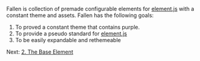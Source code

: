 Fallen is collection of premade configurable elements for [element.js](element.js.md) with a constant theme and assets.
Fallen has the following goals:
1. To proved a constant theme that contains purple.
2. To provide a pseudo standard for [element.js](element.js.md)
3. To be easily expandable and rethemeable

Next: [2. The Base Element](2.%20The%20Base%20Element.md)

